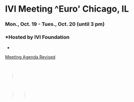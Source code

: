<div id="rightCol0">

<div data-align="center">

# IVI Meeting ^Euro' Chicago, IL

### Mon., Oct. 19 - Tues., Oct. 20 (until 3 pm)

</div>

<div data-align="center">

### *Hosted by IVI Foundation  
  
*

</div>

[Meeting Agenda
Revised](Oct%202015%20Agenda%20-%20IVI%20-%20revised.pdf)

 

>  

 

> >  

####  

#### 

####  

 

</div>
